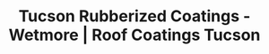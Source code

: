 ---
title: "Tucson Rubberized Coatings - Wetmore | Roof Coatings Tucson"
url: /tucson/tucson-rubberized-coatings-wetmore-roof-coatings-tucson/
shop: Farben
---